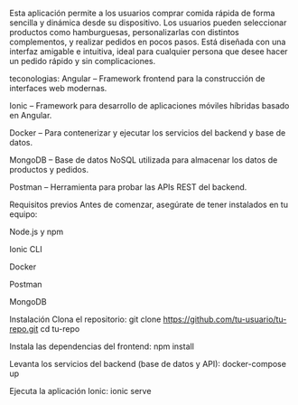 Esta aplicación permite a los usuarios comprar comida rápida de forma sencilla y dinámica desde su dispositivo. Los usuarios pueden seleccionar productos como hamburguesas, personalizarlas con distintos complementos, y realizar pedidos en pocos pasos. Está diseñada con una interfaz amigable e intuitiva, ideal para cualquier persona que desee hacer un pedido rápido y sin complicaciones.

teconologias: Angular – Framework frontend para la construcción de interfaces web modernas.

Ionic – Framework para desarrollo de aplicaciones móviles híbridas basado en Angular.

Docker – Para contenerizar y ejecutar los servicios del backend y base de datos.

MongoDB – Base de datos NoSQL utilizada para almacenar los datos de productos y pedidos.

Postman – Herramienta para probar las APIs REST del backend.

Requisitos previos Antes de comenzar, asegúrate de tener instalados en tu equipo:

Node.js y npm

Ionic CLI

Docker

Postman

MongoDB

Instalación Clona el repositorio: git clone https://github.com/tu-usuario/tu-repo.git cd tu-repo

Instala las dependencias del frontend: npm install

Levanta los servicios del backend (base de datos y API): docker-compose up

Ejecuta la aplicación Ionic: ionic serve
